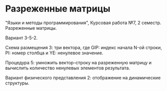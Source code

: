 # Разреженные матрицы

"Языки и методы программирования", Курсовая работа №7, 2 семестр. Разреженные матрицы.

Вариант 3-5-2.

Схема размещения 3: три вектора, где GIP: индекс начала N-ой строки, PI: номер столбца и YE: ненулевое значение.

Процедура 5: умножить вектор-строку на разреженную матрицу и вычислить количество ненулевых элементов результата.

Вариант физического представления 2: отображение на динамические структуры.
